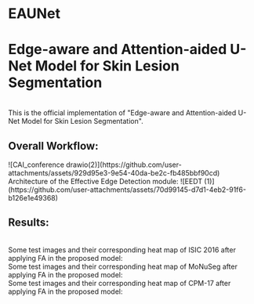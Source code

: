 # EAUNet

<h1>Edge-aware and Attention-aided U-Net Model for Skin Lesion Segmentation</h1>
<br>
This is the official implementation of "Edge-aware and Attention-aided U-Net Model for Skin Lesion Segmentation".

<h2>Overall Workflow:</h2>
![CAI_conference drawio(2)](https://github.com/user-attachments/assets/929d95e3-9e54-40da-be2c-fb485bbf90cd)
Architecture of the Effective Edge Detection module:
![EEDT (1)](https://github.com/user-attachments/assets/70d99145-d7d1-4eb2-91f6-b126e1e49368)
<br>
<h2>Results:</h2>
<br>
Some test images and their corresponding heat map of ISIC 2016 after applying FA in the proposed model:
<br>
Some test images and their corresponding heat map of MoNuSeg after applying FA in the proposed model:
<br>
Some test images and their corresponding heat map of CPM-17 after applying FA in the proposed model:
